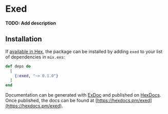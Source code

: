 # Exed

**TODO: Add description**

## Installation

If [available in Hex](https://hex.pm/docs/publish), the package can be installed
by adding `exed` to your list of dependencies in `mix.exs`:

```elixir
def deps do
  [
    {:exed, "~> 0.1.0"}
  ]
end
```

Documentation can be generated with [ExDoc](https://github.com/elixir-lang/ex_doc)
and published on [HexDocs](https://hexdocs.pm). Once published, the docs can
be found at [https://hexdocs.pm/exed](https://hexdocs.pm/exed).

